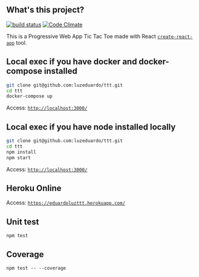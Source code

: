 ## What's this project?
[![build status](https://img.shields.io/travis/luzeduardo/ttt/master.svg?style=flat-square)](https://travis-ci.org/luzeduardo/ttt)
[![Code Climate](https://codeclimate.com/github/luzeduardo/ttt/badges/gpa.svg)](https://codeclimate.com/github/luzeduardo/ttt)

This is a Progressive Web App Tic Tac Toe made with React
[`create-react-app`](https://github.com/facebookincubator/create-react-app) tool.

## Local exec if you have docker and docker-compose installed
```bash
git clone git@github.com:luzeduardo/ttt.git
cd ttt
docker-compose up
```
Access: [`http://localhost:3000/`](http://localhost:3000/)

## Local exec if you have node installed locally
```bash
git clone git@github.com:luzeduardo/ttt.git
cd ttt
npm install
npm start
```
Access: [`http://localhost:3000/`](http://localhost:3000/)

## Heroku Online
Access: [`https://eduardoluzttt.herokuapp.com/`](https://eduardoluzttt.herokuapp.com/)

## Unit test
```
npm test
```

## Coverage
```
npm test -- --coverage
```

